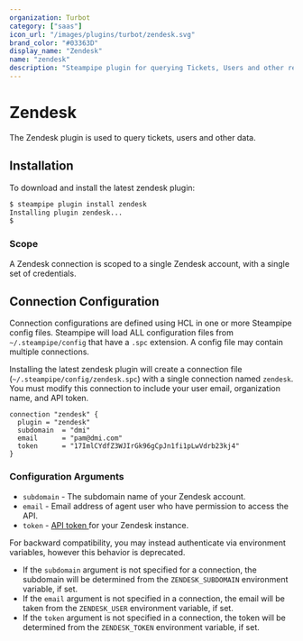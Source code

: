 ```yaml
---
organization: Turbot
category: ["saas"]
icon_url: "/images/plugins/turbot/zendesk.svg"
brand_color: "#03363D"
display_name: "Zendesk"
name: "zendesk"
description: "Steampipe plugin for querying Tickets, Users and other resources."
---
```


# Zendesk

The Zendesk plugin is used to query tickets, users and other data.

## Installation

To download and install the latest zendesk plugin:

```bash
$ steampipe plugin install zendesk
Installing plugin zendesk...
$
```

### Scope

A Zendesk connection is scoped to a single Zendesk account, with a single set of credentials.

## Connection Configuration

Connection configurations are defined using HCL in one or more Steampipe config files. Steampipe will load ALL configuration files from `~/.steampipe/config` that have a `.spc` extension. A config file may contain multiple connections.

Installing the latest zendesk plugin will create a connection file (`~/.steampipe/config/zendesk.spc`) with a single connection named `zendesk`. You must modify this connection to include your user email, organization name, and API token.

```hcl
connection "zendesk" {
  plugin = "zendesk"
  subdomain  = "dmi"
  email      = "pam@dmi.com"
  token      = "17ImlCYdfZ3WJIrGk96gCpJn1fi1pLwVdrb23kj4"
}
```

### Configuration Arguments

- `subdomain` - The subdomain name of your Zendesk account.
- `email` - Email address of agent user who have permission to access the API.
- `token` - [API token ](https://support.zendesk.com/hc/en-us/articles/226022787-Generating-a-new-API-token-) for your Zendesk instance.

For backward compatibility, you may instead authenticate via environment variables, however this behavior is deprecated.

- If the `subdomain` argument is not specified for a connection, the subdomain will be determined from the `ZENDESK_SUBDOMAIN` environment variable, if set.
- If the `email` argument is not specified in a connection, the email will be taken from the `ZENDESK_USER` environment variable, if set.
- If the `token` argument is not specified in a connection, the token will be determined from the `ZENDESK_TOKEN` environment variable, if set.
